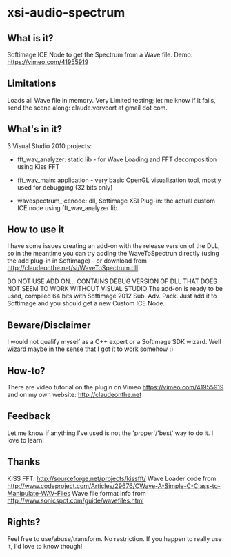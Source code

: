 xsi-audio-spectrum
==================

What is it?
-----------

Softimage ICE Node to get the Spectrum from a Wave file. Demo: https://vimeo.com/41955919

Limitations
-----------

Loads all Wave file in memory.
Very Limited testing; let me know if it fails, send the scene along: claude.vervoort at gmail dot com.

What's in it?
-------------

3 Visual Studio 2010 projects:

* fft_wav_analyzer: static lib - for Wave Loading and FFT decomposition using Kiss FFT

* fft_wav_main: application - very basic OpenGL visualization tool, mostly used for debugging (32 bits only)

* wavespectrum_icenode: dll, Softimage XSI Plug-in: the actual custom ICE node using fft_wav_analyzer lib

How to use it
--------------

I have some issues creating an add-on with the release version of the DLL, so in the meantime you can try adding 
the WaveToSpectrun directly (using the add plug-in in Softimage) - or download from http://claudeonthe.net/si/WaveToSpectrum.dll

DO NOT USE ADD ON... CONTAINS DEBUG VERSION OF DLL THAT DOES NOT SEEM TO WORK WITHOUT VISUAL STUDIO 
The add-on is ready to be used, compiled 64 bits with Softimage 2012 Sub. Adv. Pack. Just add it to Softimage and 
you should get a new Custom ICE Node.


Beware/Disclaimer
-----------------

I would not qualify myself as a C++ expert or a Softimage SDK wizard. Well wizard maybe in the sense that I got it to work somehow :)


How-to?
-------
There are video tutorial on the plugin on Vimeo https://vimeo.com/41955919 and on my own website: http://claudeonthe.net


Feedback
--------

Let me know if anything I've used is not the 'proper'/'best' way to do it. I love to learn!

Thanks
------
KISS FFT: http://sourceforge.net/projects/kissfft/
Wave Loader code from http://www.codeproject.com/Articles/29676/CWave-A-Simple-C-Class-to-Manipulate-WAV-Files
Wave file format info from http://www.sonicspot.com/guide/wavefiles.html

Rights?
------

Feel free to use/abuse/transform. No restriction. If you happen to really use it, I'd love to know though! 